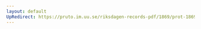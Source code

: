 ```yaml
---
layout: default
UpRedirect: https://pruto.im.uu.se/riksdagen-records-pdf/1869/prot-1869--ak--508/prot-1869--ak--508_076.pdf
---
```

